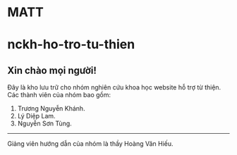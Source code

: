 # MATT
# nckh-ho-tro-tu-thien

Xin chào mọi người!
---
Đây là kho lưu trữ cho nhóm nghiên cứu khoa học website hỗ trợ từ thiện.
Các thành viên của nhóm bao gồm:
1. Trương Nguyễn Khánh.
2. Lý Diệp Lam.
3. Nguyễn Sơn Tùng.
---
Giảng viên hướng dẫn của nhóm là thầy Hoàng Văn Hiếu.


